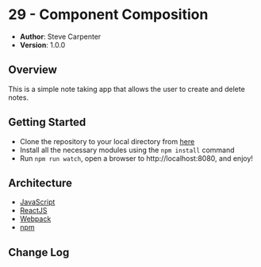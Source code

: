 # 29 - Component Composition

- **Author**: Steve Carpenter
- **Version**: 1.0.0

## Overview
This is a simple note taking app that allows the user to create and delete notes.

## Getting Started
- Clone the repository to your local directory from [here](https://github.com/stevegcarpenter/https://github.com/stevegcarpenter/28-routing-and-testing/)
- Install all the necessary modules using the `npm install` command
- Run `npm run watch`, open a browser to http://localhost:8080, and enjoy!

## Architecture
- [JavaScript](https://www.javascript.com/)
- [ReactJS](https://reactjs.org/)
- [Webpack](https://webpack.js.org/)
- [npm](https://npmjs.org/)

## Change Log
```
```
